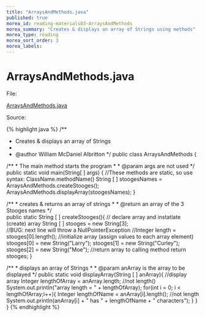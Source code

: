 ```yaml
---
title: "ArraysAndMethods.java"
published: true
morea_id: reading-materials03-ArraysAndMethods
morea_summary: "Creates & displays an array of Strings using methods"
morea_type: reading
morea_sort_order: 3
morea_labels:
---
```


# ArraysAndMethods.java

File:

[ArraysAndMethods.java](../examples/ArraysAndMethods.java)

Source: 

{% highlight java %}
/** 
 *  Creates & displays an array of Strings
 *
 *  @author William McDaniel Albritton 
 */
public class ArraysAndMethods {

   /**
    * The main method starts the program
    *
    * @param args are not used 
    */
   public static void main(String[ ] args) {
      //These methods are static, so use syntax: ClassName.methodName()
      String [ ] stoogesNames = ArraysAndMethods.createStooges();
      ArraysAndMethods.displayArray(stoogesNames);
   }
   
   /**
    * creates & returns an array of strings
    *
    * @return an array of the 3 Stooges names
    */    
   public static String [ ] createStooges(){
      // declare array and instatiate (create) array
      String [ ] stooges = new String[3];         
      //BUG: next line will throw a NullPointerException
      //Integer length = stooges[0].length();
      //initialize array (assign values to each array element)
      stooges[0] = new String("Larry");
      stooges[1] = new String("Curley");
      stooges[2] = new String("Moe");
       //return array to calling method 
      return stooges;
   }
   
   /**
    * displays an array of Strings
    *
    * @param anArray is the array to be displayed 
    */
   public static void displayArray(String [ ] anArray){
      //display array
      Integer lengthOfArray = anArray.length; //not length()
      System.out.println("array length = " + lengthOfArray);
      for(int i = 0; i < lengthOfArray;i++){
         Integer lengthOfName = anArray[i].length(); //not length
         System.out.println(anArray[i] + " has " 
            + lengthOfName + " characters");
      }
   }
}
{% endhighlight %}
